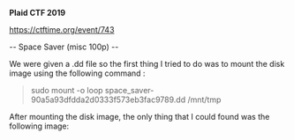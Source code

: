 **Plaid CTF 2019**

https://ctftime.org/event/743

-- Space Saver (misc 100p) --

We were given a .dd file so the first thing I tried to do was to mount the disk image using the following command :

> sudo mount -o loop space_saver-90a5a93dfdda2d0333f573eb3fac9789.dd /mnt/tmp

After mounting the disk image, the only thing that I could found was the following image:
